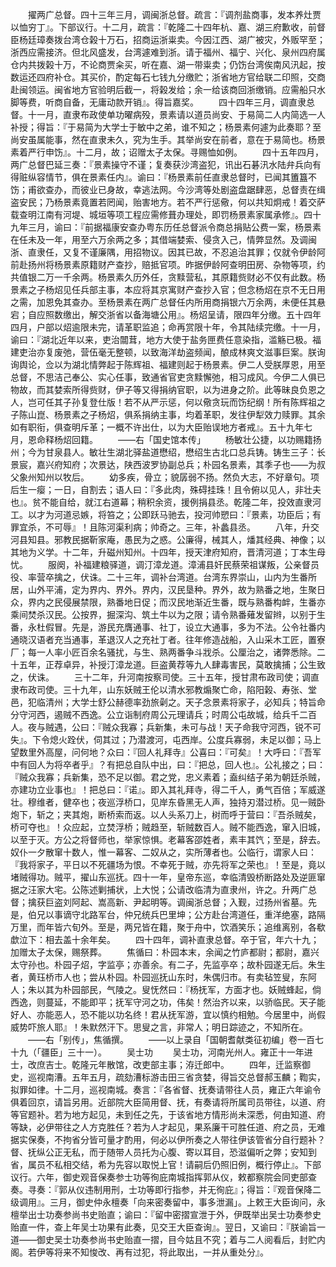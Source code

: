 <!-- { "loadSidebar": true } -->
　　擢两广总督。四十三年三月，调闽浙总督。疏言：『调剂盐商事，发本养灶贾以恤穷丁』。下部议行。十二月，疏言：『乾隆二十四年杭、嘉、湖三府歉收，前督臣杨廷璋奏拨台湾仓榖十万石，招商运浙粜卖。今因江西、湖广被灾，外贩罕至；浙西应需接济。但北风盛发，台湾遽难到浙。请于福州、福宁、兴化、泉州四府属仓内共拨榖十万，不论商贾籴买，听在嘉、湖一带粜卖；仍饬台湾俟南风汛起，按数运还四府补仓。其买价，酌定每石七钱九分缴贮；浙省地方官给联二印照，交商赴闽领运。闽省地方官验明后截一，将榖发给；余一给该商回浙缴销。应需船只水脚等费，听商自备，无庸动款开销』。得旨嘉奖。
　　四十四年三月，调直隶总督。十一月，直隶布政使单功曜病殁，景素请以道员尚安、于易简二人内简选一人补授；得旨：『于易简为大学士于敏中之弟，谁不知之；杨景素何遽为此奏耶？至尚安虽属能事，然在直隶未久，究为生手。其举尚安在前者，意在于易简也。杨景素着严行申饬』。十二月，故；诏赠太子太保。寻赐恤如例。
　　四十五年四月，两广总督巴延三奏：『景素操守不谨；复奏获沙湾盗犯，讯出石碁汛水陆弁兵向有得赃纵容情节，俱在景素任内』。谕曰：『杨景素前任直隶总督时，已闻其簠簋不饬；甫欲查办，而彼业已身故，幸逃法网。今沙湾等处剧盗盘踞肆恶，总督责在缉盗安民；乃杨景素竟置若罔闻，贻害地方。若不严行惩儆，何以共知炯戒！着交萨载查明江南有河堤、城垣等项工程应需修葺办理处，即罚杨景素家属承修』。四十九年三月，谕曰：『前据福康安查办粤东历任总督派令商总捐贴公费一案，杨景素在任未及一年，用至六万余两之多；其借端婪索、侵贪入己，情弊显然。及调闽浙、直隶任，又复不谨廉隅，用招物议。因其已故，不忍追治其罪；仅就令伊龄阿前赴扬州将杨景素原籍财产查抄，赔抵官项。昨据伊龄阿查明田房、杂物等项，约共值银二万一千余两。杨景素久历外任，贪黩营私，其原籍赀财必不仅有此数。杨景素之子杨炤见任兵部主事，本应将其京寓财产查抄入官；但念杨炤在京不无日用之需，加恩免其查办。至杨景素在两广总督任内所用商捐银六万余两，未便任其悬宕；自应照数缴出，解交浙省以备海塘公用』。杨炤呈请，限四年分缴。五十四年四月，户部以炤逾限未完，请革职监追；命再赏限十年，令其陆续完缴。十一月，谕曰：『湖北近年以来，吏治闒茸，地方大使于盐务匣费任意染指，滥觞已极。福建吏治亦复废弛，营伍毫无整顿，以致海洋劫盗频闻，酿成林爽文滋事巨案。朕询询舆论，佥以为湖北情弊起于陈辉祖、福建则起于杨景素。伊二人受朕厚恩，用至总督，不思洁己奉公、实心任事，致通省官吏贪黩懈弛，相习成风。今伊二人俱已物故，而其婪索所得赀财，伊子等又得捐纳官职，以为进身之阶。此等昧良负恩之人，岂可任其子孙复登仕版！若不从严示惩，何以儆贪玩而饬纪纲！所有陈辉祖之子陈山崑、杨景素之子杨炤，俱系捐纳主事，均着革职，发往伊犁效力赎罪。其余如有职衔，俱查明斥革；一概不许出仕，以为大臣贻误地方者戒』。五十九年七月，恩命释杨炤回籍。
　　——右「国史馆本传」
　　杨敏壮公捷，以功赐籍扬州；今为甘泉县人。敏壮生湖北驿盐道懋绍，懋绍生古北口总兵铸。铸生三子：长景宸，嘉兴府知府；次景达，陕西波罗协副总兵；朴园名景素，其季子也——为叔父象州知州以牧后。
　　幼多疾，骨立；貌孱弱不扬。然负大志，不好章句。项后生一瘿；一日，自割去；语人曰：『多此肉，殊碍挂珠！且令俯以见人，非壮夫也』。贫不能自给，就江右道幕；稍积余资，援例捐县丞。乾隆二年，投效直隶河工。以才为河道忌嫉，将笞之；公即跃马驰去，投河帅愬曰：『景素，功臣后；有罪宜杀，不可辱』！且陈河渠利病；帅奇之。三年，补蠡县丞。
　　八年，升交河县知县。邪教民据靳家庵，愚民为之惑。公廉得，械其人，燔其经典、神像；以其地为义学。十二年，升磁州知州。十四年，授天津府知府，晋清河道；丁本生母忧。
　　服阕，补福建粮驿道，调汀漳龙道。漳浦县奸民蔡荣祖谋叛，公亲督员役、率营卒擒之，伏诛。二十三年，调补台湾道。台湾东界崇山，山内为生番所居，山外平浦，定为界内、界外。界内，汉民垦种。界外，故为熟番之地，生聚日众，界内之民侵展禁限，熟番地日促；而汉民地渐近生番，既与熟番构衅，生番亦乘间焚杀汉民。公按界，掘深沟、筑土牛以为之限；请令熟番薙发留辫，以别于生番，永杜假冒。先是，游民充膺通事、社丁，设立大通事，多为不法。公令社番内通晓汉语者充当通事，革退汉人之充社丁者。往年修造战船，入山采木工匠，置寮厂；每一人率小匠百余名骚扰，与生、熟两番争斗戕杀。公厘治之，诸弊悉除。二十五年，正荐卓异，补授汀漳龙道。巨盗黄荐等九人肆毒害民，莫敢擒捕；公生致之，伏诛。
　　三十二年，升河南按察司使。三十五年，授甘肃布政司使；调直隶布政司使。三十九年，山东妖贼王伦以清水邪教煽聚亡命，陷阳榖、寿张、堂邑，犯临清州；大学士舒公赫德率劲旅劋之。天子念景素将家子，必知兵；特旨命分守河西，遏贼不西逸。公立诣制府周公元理请兵；时周公屯故城，给兵千二百人。夜与贼遇，公曰：『贼众我寡；兵新集，未可与战！天子命我守河西，锐不可失』。下令熄火跧伏，伺其过；乃潜渡河，屯西岸。公度兵寡弱，未足以御；马上望数里外高屋，问何地？众曰：『回人礼拜寺』公喜曰：『可矣』！大呼曰：『吾军中有回人为将卒者乎』？有把总自队中出，曰：『把总，回人也』。公礼接之；曰：『贼众我寡；兵新集，恐不足以御。君之党，忠义素着；盍纠结子弟为朝廷杀贼，亦建功立业事也』！把总曰：『诺』。即入其礼拜寺，得二千人，勇气百倍；军威遂壮。穆维者，健卒也；夜巡浮桥口，见岸东昏黑无人声，独持刃潜过桥。见一贼卧炮下，斩之；夹其炮，断桥索而返。以人头系刀上，树而呼于营曰：『吾杀贼矣，桥可夺也』！众应起，立焚浮桥；贼趋至，斩贼数百人。贼不能西逸，窜入旧城，以至于灭。方公之将督师也，举家惊惧。老幕客邵姓者，素丰其饩；至是，辞去。奴仆一夕散窜十数人，惟一幕客、二奴从之，实所薄者也。公临行，谓家人曰：『我将家子，平日以不死疆场为恨。不幸死于贼，亦先将军之荣也』！至是，竟以堵贼得功。贼平，擢山东巡抚。四十一年，皇帝东巡，幸临清毁桥断路处及逆匪窜据之汪家大宅。公陈述剿捕状，上大悦；公请改临清为直隶州，许之。升两广总督；擒获巨盗刘阿起、嵩高新、尹起明等。调闽浙总督；入觐，过扬州省墓。先是，伯兄以事谪守北路军台，仲兄统兵巴里坤；公方赴台湾道任，重洋绝塞，路隔万里，而年皆六旬外。至是，两兄皆在籍，聚于舟中，饮酒笑乐；追维离别，各欷歔泣下：相去盖十余年矣。
　　四十四年，调补直隶总督。卒于官，年六十九；加赠太子太保，赐祭葬。
　　焦循曰：朴园本末，余闻之竹庐都尉；都尉，嘉兴太守孙也。朴园子炤，字监亭；亦善余。有二子，先监亭卒；故朴园遂无后。朱生者，黄珏桥市人也；尝从朴园。朴园巡抚山东时，朱偶归市。有卖毡笠叟，东阿人；朱以其为朴园部民，气陵之。叟怃然曰：『杨抚军，方面才也。妖贼蜂起，倘西逸，则蔓延，不能即平；抚军守河之功，伟矣！然治齐以来，以骄临民。天子能好人、亦能恶人，恐不能以功名终！君从抚军游，宜以慎约相勉。今居里中，尚假威势吓旅人耶』！朱默然汗下。思叟之言，非常人；明日踪迹之，不知所在。
　　——右「别传」，焦循撰。
　　——以上录自「国朝耆献类征初编」卷一百七十九（「疆臣」三十一）。
　　吴士功
　　吴士功，河南光州人。雍正十一年进士，改庶吉士。乾隆元年散馆，改吏部主事；洊迁郎中。
　　四年，迁监察御史，巡视南漕。五年五月，疏劾漕标游击田三省贪婪，得旨交总督郝玉麟；鞫实，拟罪如律。十二月，巡视南城。奏言：『各省督、抚奏请带往人员，雍正六年谕令俱着回京，请旨另用。近部院大臣简用督、抚，有奏请将所属司员带往，以道、府等官题补。若为地方起见，未到任之先，于该省地方情形尚未深悉，何由知道、府等缺，必伊带往之人方克胜任？若为人才起见，果系廉干可胜任道、府之员，无难据实保奏，不拘省分皆可量才酌用，何必以伊所奏之人带往伊该管省分自行题补？督、抚纵公正无私，而于随带人员托为心腹、寄以耳目，恐滋偏听之弊；安知到省，属员不私相交结，希为先容以取悦上官！请嗣后仍照旧例，概行停止』。下部议行。六年，御史观音保奏参士功等徇庇南城指挥郭从仪，敕都察院会同吏部查奏。寻奏：『郭从仪违制用刑，士功等即行指参，并无徇庇』；得旨：『观音保降二级调用』。三月，御史仲永檀奏「向来密奏留中，事多泄漏」。上敕王大臣询问，永檀举出士功奏参尚书史贻直；谕曰：『留中密摺宣泄于外，伊既举出吴士功奏参史贻直一件，查上年吴士功果有此奏，见交王大臣查询』。翌日，又谕曰：『朕谕旨一道——御史吴士功奏参尚书史贻直一摺，目今姑且不究；着与二人阅看后，封贮内阁。若伊等将来不知悛改、再有过犯，将此取出，一并从重处分』。
